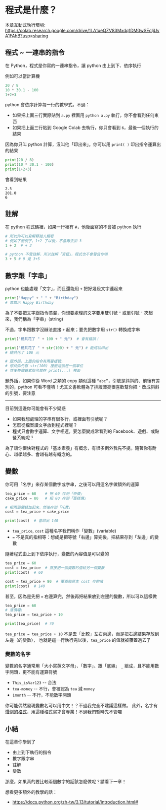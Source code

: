 # 程式是什麼？

本章互動式執行環境: https://colab.research.google.com/drive/1LA1ueQZV83Mxdq1DM0wSEcIjUvA1FAhB?usp=sharing

## 程式 ~ 一連串的指令

在 Python，程式是你寫的一連串指令，讓 python 由上到下、依序執行

例如可以當計算機

```python
20 / 8
10 * 30.1 - 100
1+2+3
```

python 會依序計算每一行的數學式。不過：
* 如果把上面三行實際貼到 `a.py` 裡面用 `python a.py` 執行，你不會看到任何東西
* 如果把上面三行貼到 Google Colab 去執行，你只會看到 `6`，最後一個執行的結果

因為你只叫 python 計算，沒叫他「印出來」。你可以用 `print( )` 印出指令運算出的結果

```python
print(20 / 8)
print(10 * 30.1 - 100)
print(1+2+3)
```

會看到結果

```
2.5
201.0
6
```

## 註解

在 python 程式碼裡，如果一行裡有 `#`，他後面寫的不會被 python 執行

```python
# 所以你可以寫解釋給人類看
# 例如下面例子，1+2 了以後，不會再去加 3
1 + 2  # + 3

# python 不管註解，所以註解「寫錯」，程式也不會警告你唷
3 + 5 # 9 是 3+5
```

## 數字跟「字串」

python 也能處理「文字」，而且還能用 `+` 把好幾段文字連起來

```python
print("Happy" + " " + "Birthday")
# 會顯示 Happy Birthday
```

為了不要把文字跟指令搞混，你想要處理的文字要用雙引號 `"` 或單引號 `'` 夾起來，我們稱為「字串」(string)

不過，字串跟數字沒辦法直接 `+` 起來；要先把數字用 `str()` 轉換成字串

```python
print("總共花了 " + 100 + " 元")  # 會有錯誤！

print("總共花了 " + str(100) + " 元") # 能成功印出
# 總共花了 100 元

# 題外話，上面的指令有兩層括號，
# 想成你先有 str(100) 裡面這個是一個單位
# 然後整個算式指令放在 print(...) 裡面
```

題外話，如果你從 Word 之類的 copy 類似這種 `“abc”`，引號是斜斜的、前後有差別的，python 可看不懂唷！尤其文書軟體為了排版漂亮很喜歡幫你把 `"` 改成斜斜的引號，要注意

---

目前到這邊你可能會有不少疑惑
* 如果我想處理的字串有很多行，或裡面有引號呢？
* 怎麼從檔案讀文字放到程式裡呢？
* 程式只會數字運算、文字相連，要怎麼變成常看到的 Facebook、遊戲、或點餐系統呢？

為了讓你很快對程式的「基本素養」有概念，有很多例外我先不提。隨著你有耐心、越學越多、會越有越有概念的。

## 變數

你可用「名字」來存某個數字或字串，之後可以用這名字做額外的運算

```python
tea_price = 60    # 把 60 存到「茶價」
cake_price = 80   # 把 80 存到「蛋糕價」

# 把兩個價錢加起來，然後存到「花費」
cost = tea_price + cake_price

print(cost)  # 會印出 140
```

* `tea_price`, `cost` 這種名字我們稱作「變數」(variable)
* `=` 不是真的指相等：想成是把等號「右邊」算完後，把結果存到「左邊」的變數


隨著程式由上到下依序執行，變數的內容值是可以變的

```python
tea_price = 60
cost = tea_price  # 直接把一個變數的值給另一個變數
print(cost)  # 60

cost = tea_price + 80  # 覆蓋掉原本 cost 存的值
print(cost)  # 140
```

甚至，因為是先把 `=` 右邊算完，然後再把結果放到左邊的變數，所以可以這樣做

```python
tea_price = 60
# 漲價囉!
tea_price = tea_price + 10

print(tea_price)  # 70
```

`tea_price = tea_price + 10` 不是去「比較」左右兩邊，而是把右邊結果存放到左邊（的變數），
也就是這一行執行完以後，`tea_price` 的值就被覆蓋過去了

### 變數的名字

變數的名字通常用「大小寫英文字母」、「數字」、跟「底線」 `_` 組成，且不能用數字開頭，更不能有運算符號
* `This_isVar123` -- 合法
* `tea-money` -- 不行，會被認為 `tea` 減 `money`
* `1month` -- 不行，不能數字開頭

你可能偶然發現變數名可以用中文！？不過我完全不建議這樣做。
此外，名字有[慣例的格式](https://peps.python.org/pep-0008/#naming-conventions)，用這種格式寫才會專業！不過我們暫時先不管囉

## 小結

在這章你學到了
* 由上到下執行的指令
* 數字跟字串
* 註解
* 變數

那麼，如果真的要比較兩個數字的話該怎麼做呢？請看下一章！

想看更多額外的教學的話：
* https://docs.python.org/zh-tw/3.13/tutorial/introduction.html#